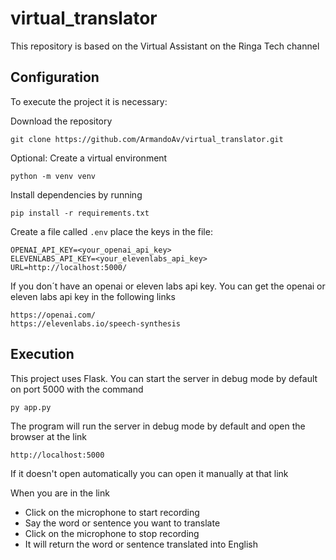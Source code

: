 # virtual_translator

This repository is based on the Virtual Assistant on the Ringa Tech channel

## Configuration

To execute the project it is necessary:

Download the repository

```git clone https://github.com/ArmandoAv/virtual_translator.git```

Optional: Create a virtual environment

```python -m venv venv```

Install dependencies by running

```pip install -r requirements.txt```

Create a file called ```.env``` place the keys in the file:

```
OPENAI_API_KEY=<your_openai_api_key>
ELEVENLABS_API_KEY=<your_elevenlabs_api_key>
URL=http://localhost:5000/
```

If you don´t have an openai or eleven labs api key. You can get the openai or eleven labs api key in the following links

```
https://openai.com/
https://elevenlabs.io/speech-synthesis
```

## Execution

This project uses Flask. You can start the server in debug mode by default on port 5000 with the command

```py app.py```

The program will run the server in debug mode by default and open the browser at the link 

```http://localhost:5000```
	
If it doesn't open automatically you can open it manually at that link

When you are in the link

- Click on the microphone to start recording
- Say the word or sentence you want to translate
- Click on the microphone to stop recording
- It will return the word or sentence translated into English
